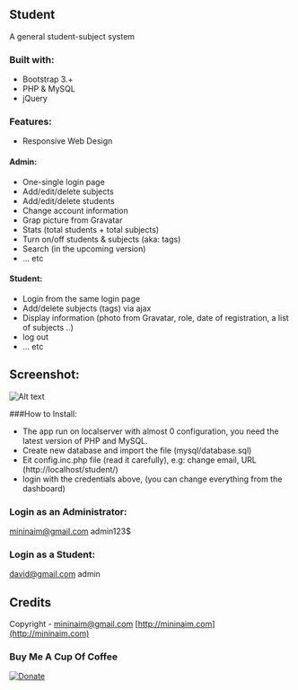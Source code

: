 ## Student 
A general student-subject system

### Built with:

- Bootstrap 3.+
- PHP & MySQL
- jQuery



### Features:
- Responsive Web Design

#### Admin:

- One-single login page
- Add/edit/delete subjects
- Add/edit/delete students
- Change account information
- Grap picture from Gravatar
- Stats (total students + total subjects)
- Turn on/off students & subjects (aka: tags)
- Search (in the upcoming version)
- ... etc

#### Student:

- Login from the same login page
- Add/delete subjects (tags) via ajax
- Display information (photo from Gravatar, role, date of registration, a list of subjects ..)
- log out
- ... etc



## Screenshot:
![Alt text](https://raw.github.com/mininaim/Student/master/student_mobile_version.png "ScreenShot")


###How to Install:

- The app run on localserver with almost 0 configuration, you need the latest version of PHP and MySQL.
- Create new database and import the file (mysql/database.sql)
- Eit config.inc.php file (read it carefully), e.g: change email, URL (http://localhost/student/)
- login with the credentials above, (you can change everything from the dashboard)
    
### Login as an Administrator:
mininaim@gmail.com
admin123$

### Login as a Student:
david@gmail.com
admin


## Credits
Copyright - mininaim@gmail.com
[http://mininaim.com](http://mininaim.com)

### Buy Me A Cup Of Coffee

[![Donate](https://s3.amazonaws.com/listjs/donate-coffee.png)](https://www.paypal.com/cgi-bin/webscr?cmd=_donations&business=mininaim%40gmail%2ecom&lc=US&no_note=0&currency_code=USD&bn=PP%2dDonationsBF%3abtn_donate_SM%2egif%3aNonHostedGuest)

